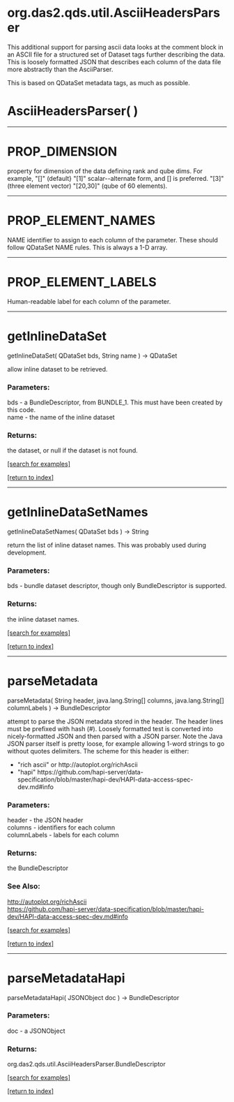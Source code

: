 # org.das2.qds.util.AsciiHeadersParser

This additional support for parsing ascii data looks at the comment block in
 an ASCII file for a structured set of Dataset tags further describing the
 data.  This is loosely formatted JSON that describes each column of the
 data file more abstractly than the AsciiParser.

 This is based on QDataSet metadata tags, as much as possible.

# AsciiHeadersParser( )


***
<a name="PROP_DIMENSION"></a>
# PROP_DIMENSION

property for dimension of the data defining rank and qube dims. For example,
   "[]" (default}
   "[1]" scalar--alternate form, and [] is preferred.
   "[3]" (three element vector)
   "[20,30]" (qube of 60 elements).

***
<a name="PROP_ELEMENT_NAMES"></a>
# PROP_ELEMENT_NAMES

NAME identifier to assign to each column of the parameter.  These should follow QDataSet NAME rules.
 This is always a 1-D array.

***
<a name="PROP_ELEMENT_LABELS"></a>
# PROP_ELEMENT_LABELS

Human-readable label for each column of the parameter.

***
<a name="getInlineDataSet"></a>
# getInlineDataSet
getInlineDataSet( QDataSet bds, String name ) &rarr; QDataSet

allow inline dataset to be retrieved.

### Parameters:
bds - a BundleDescriptor, from BUNDLE_1.  This must have been created by this code.
<br>name - the name of the inline dataset

### Returns:
the dataset, or null if the dataset is not found.

<a href="https://github.com/autoplot/dev/search?q=getInlineDataSet&unscoped_q=getInlineDataSet">[search for examples]</a>

<a href="https://github.com/autoplot/documentation/blob/master/javadoc/index-all.md">[return to index]</a>

***
<a name="getInlineDataSetNames"></a>
# getInlineDataSetNames
getInlineDataSetNames( QDataSet bds ) &rarr; String

return the list of inline dataset names.  This was probably used during
 development.

### Parameters:
bds - bundle dataset descriptor, though only BundleDescriptor is supported.

### Returns:
the inline dataset names.

<a href="https://github.com/autoplot/dev/search?q=getInlineDataSetNames&unscoped_q=getInlineDataSetNames">[search for examples]</a>

<a href="https://github.com/autoplot/documentation/blob/master/javadoc/index-all.md">[return to index]</a>

***
<a name="parseMetadata"></a>
# parseMetadata
parseMetadata( String header, java.lang.String[] columns, java.lang.String[] columnLabels ) &rarr; BundleDescriptor

attempt to parse the JSON metadata stored in the header.  The header lines must
 be prefixed with hash (#).  Loosely formatted test is converted into
 nicely-formatted JSON and then parsed with a JSON parser.  Note the Java
 JSON parser itself is pretty loose, for example allowing 1-word strings to
 go without quotes delimiters.  The scheme for this header is either:<ul>
 <li>"rich ascii" or http://autoplot.org/richAscii
 <li>"hapi" https://github.com/hapi-server/data-specification/blob/master/hapi-dev/HAPI-data-access-spec-dev.md#info
 </ul>

### Parameters:
header - the JSON header
<br>columns - identifiers for each column
<br>columnLabels - labels for each column

### Returns:
the BundleDescriptor
### See Also:
<a href='http://autoplot.org/richAscii'>http://autoplot.org/richAscii</a> <br>
<a href='https://github.com/hapi-server/data-specification/blob/master/hapi-dev/HAPI-data-access-spec-dev.md#info'>https://github.com/hapi-server/data-specification/blob/master/hapi-dev/HAPI-data-access-spec-dev.md#info</a> <br>

<a href="https://github.com/autoplot/dev/search?q=parseMetadata&unscoped_q=parseMetadata">[search for examples]</a>

<a href="https://github.com/autoplot/documentation/blob/master/javadoc/index-all.md">[return to index]</a>

***
<a name="parseMetadataHapi"></a>
# parseMetadataHapi
parseMetadataHapi( JSONObject doc ) &rarr; BundleDescriptor



### Parameters:
doc - a JSONObject

### Returns:
org.das2.qds.util.AsciiHeadersParser.BundleDescriptor


<a href="https://github.com/autoplot/dev/search?q=parseMetadataHapi&unscoped_q=parseMetadataHapi">[search for examples]</a>

<a href="https://github.com/autoplot/documentation/blob/master/javadoc/index-all.md">[return to index]</a>


